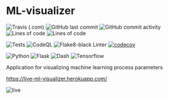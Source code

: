 # ML-visualizer

![Travis (.com)](https://img.shields.io/travis/com/eqtstv/ML-visualizer?style=flat-square)
![GitHub last commit](https://img.shields.io/github/last-commit/eqtstv/ML-visualizer?style=flat-square)
![GitHub commit activity](https://img.shields.io/github/commit-activity/m/eqtstv/ML-visualizer?style=flat-square)
![Lines of code](https://img.shields.io/tokei/lines/github/eqtstv/ML-visualizer?style=flat-square)
![Lines of code](https://img.shields.io/badge/code%20style-black-black?style=flat-square)


![Tests](https://github.com/eqtstv/ML-visualizer/workflows/Tests/badge.svg?style=flat-square)
![CodeQL](https://github.com/eqtstv/ML-visualizer/workflows/CodeQL/badge.svg)
![Flake8-black Linter](https://github.com/eqtstv/ML-visualizer/workflows/Flake8-black%20Linter/badge.svg)
[![codecov](https://codecov.io/gh/eqtstv/ML-visualizer/branch/main/graph/badge.svg?token=OZF0KBA6C8)](https://codecov.io/gh/eqtstv/ML-visualizer)

![Python](https://img.shields.io/badge/python-3.6%20%7C%203.7%20%7C%203.8-blue?style=flat-square)
![Flask](https://img.shields.io/badge/flask-1.1.2-blue?style=flat-square)
![Dash](https://img.shields.io/badge/plotly-dash-e4f5f2?style=flat-square)
![Tensorflow](https://img.shields.io/badge/tensorflow-2.4.0-orange?style=flat-square)

Application for visualizing machine learning process parameters

https://live-ml-visualizer.herokuapp.com/


![live](https://user-images.githubusercontent.com/38236287/102703099-05bae380-426b-11eb-9960-a73e386bdca1.gif)

